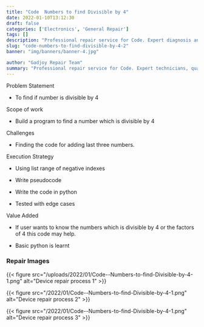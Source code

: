 ```yaml
---
title: "Code  Numbers to find Divisible by 4"
date: 2022-01-10T13:12:30
draft: false
categories: ['Electronics', 'General Repair']
tags: []
description: "Professional repair service for Code. Expert diagnosis and quality repairs in Bangalore."
slug: "code-numbers-to-find-divisible-by-4-2"
banner: "img/banners/banner-4.jpg"

author: "Gadjoy Repair Team"
summary: "Professional repair service for Code. Expert technicians, quality parts, warranty included."
---
```


Problem Statement 

- To find if number is divisible by 4

Scope of work 

- Build a program to find a number which is divisible by 4

Challenges

- Finding the code for adding last three numbers.

Execution Strategy 

- Using list range of negative indexes 

- Write pseudocode 

- Write the code in python 

- Tested with edge cases

Value Added 

- If user wants to know the numbers which is divisible by 4 or the factors of 4 this code may help. 

- Basic python is learnt

### Repair Images

{{< figure src="/uploads/2022/01/Code--Numbers-to-find-Divisible-by-4-1.png" alt="Device repair process 1" >}}

{{< figure src="/2022/01/Code--Numbers-to-find-Divisible-by-4-1.png" alt="Device repair process 2" >}}

{{< figure src="/2022/01/Code--Numbers-to-find-Divisible-by-4-1.png" alt="Device repair process 3" >}}

